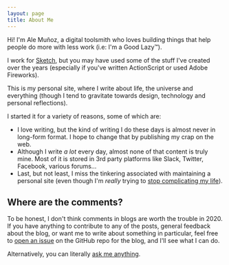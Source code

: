 ```yaml
---
layout: page
title: About Me
---
```


Hi! I'm Ale Muñoz, a digital toolsmith who loves building things that help people do more with less work (i.e: I'm a Good Lazy™).

I work for [Sketch](https://sketch.com), but you may have used some of the stuff I've created over the years (especially if you've written ActionScript or used Adobe Fireworks).

This is my personal site, where I write about life, the universe and everything (though I tend to gravitate towards design, technology and personal reflections).

I started it for a variety of reasons, some of which are:

- I love writing, but the kind of writing I do these days is almost never in long-form format. I hope to change that by publishing my crap on the web.
- Although I write *a lot* every day, almost none of that content is truly mine. Most of it is stored in 3rd party platforms like Slack, Twitter, Facebook, various forums…
- Last, but not least, I miss the tinkering associated with maintaining a personal site (even though I'm *really* trying to [stop complicating my life](/stop-complicating-your-life/)).

## Where are the comments?

To be honest, I don't think comments in blogs are worth the trouble in 2020. If you have anything to contribute to any of the posts, general feedback about the blog, or want me to write about something in particular, feel free to [open an issue](https://github.com/bomberstudios/me/issues) on the GitHub repo for the blog, and I'll see what I can do.

Alternatively, you can literally [ask me anything](https://github.com/bomberstudios/ama).